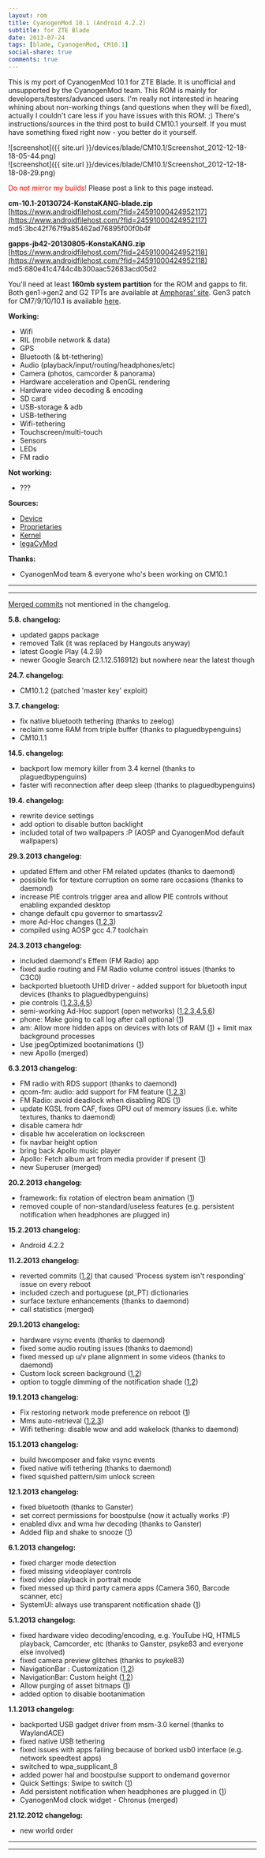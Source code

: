 ```yaml
---
layout: rom
title: CyanogenMod 10.1 (Android 4.2.2)
subtitle: for ZTE Blade
date: 2013-07-24
tags: [blade, CyanogenMod, CM10.1]
social-share: true
comments: true
---
```


This is my port of CyanogenMod 10.1 for ZTE Blade. It is unofficial and unsupported by the CyanogenMod team. This ROM is mainly for developers/testers/advanced users. I'm really not interested in hearing whining about non-working things (and questions when they will be fixed), actually I couldn't care less if you have issues with this ROM. ;) There's instructions/sources in the third post to build CM10.1 yourself. If you must have something fixed right now - you better do it yourself.

![screenshot]({{ site.url }}/devices/blade/CM10.1/Screenshot_2012-12-18-18-05-44.png)  
![screenshot]({{ site.url }}/devices/blade/CM10.1/Screenshot_2012-12-18-18-08-29.png)

<span style="color:#FF0000;">Do not mirror my builds!</span> Please post a link to this page instead.

**cm-10.1-20130724-KonstaKANG-blade.zip**  
[https://www.androidfilehost.com/?fid=24591000424952117](https://www.androidfilehost.com/?fid=24591000424952117)  
md5:3bc42f767f9a85462ad76895f00f0b4f

**gapps-jb42-20130805-KonstaKANG.zip**  
[https://www.androidfilehost.com/?fid=24591000424952118](https://www.androidfilehost.com/?fid=24591000424952118)  
md5:680e41c4744c4b300aac52683acd05d2

You'll need at least **160mb system partition** for the ROM and gapps to fit. Both gen1->gen2 and G2 TPTs are available at [Amphoras' site](http://amphoras.co.uk/index.php/downloads/blade-tpts). Gen3 patch for CM7/9/10/10.1 is available [here](https://www.androidfilehost.com/?fid=24591000424952119).

**Working:**

- Wifi
- RIL (mobile network & data)
- GPS
- Bluetooth (& bt-tethering)
- Audio (playback/input/routing/headphones/etc)
- Camera (photos, camcorder & panorama)
- Hardware acceleration and OpenGL rendering
- Hardware video decoding & encoding
- SD card
- USB-storage & adb
- USB-tethering
- Wifi-tethering
- Touchscreen/multi-touch
- Sensors
- LEDs
- FM radio

**Not working:**

- ???

**Sources:**

- [Device](https://github.com/KonstaT/android_device_zte_blade)
- [Proprietaries](https://github.com/KonstaT/proprietary_vendor_zte)
- [Kernel](https://github.com/KonstaT/zte-kernel-msm7x27)
- [legaCyMod](https://github.com/legaCyMod)

**Thanks:**

- CyanogenMod team & everyone who's been working on CM10.1

----
----

[Merged commits](https://review.cyanogenmod.org/#/q/status:merged++branch:cm-10.1+-project:%255E.*device.*+-project:%255E.*kernel.*,n,z) not mentioned in the changelog.

**5.8. changelog:**

- updated gapps package
- removed Talk (it was replaced by Hangouts anyway)
- latest Google Play (4.2.9)
- newer Google Search (2.1.12.516912) but nowhere near the latest though

**24.7. changelog:**

- CM10.1.2 (patched 'master key' exploit)

**3.7. changelog:**

- fix native bluetooth tethering (thanks to zeelog)
- reclaim some RAM from triple buffer (thanks to plaguedbypenguins)
- CM10.1.1

**14.5. changelog:**

- backport low memory killer from 3.4 kernel (thanks to plaguedbypenguins)
- faster wifi reconnection after deep sleep (thanks to plaguedbypenguins)

**19.4. changelog:**

- rewrite device settings
- add option to disable button backlight
- included total of two wallpapers :P (AOSP and CyanogenMod default wallpapers)

**29.3.2013 changelog:**

- updated Effem and other FM related updates (thanks to daemond)
- possible fix for texture corruption on some rare occasions (thanks to daemond)
- increase PIE controls trigger area and allow PIE controls without enabling expanded desktop
- change default cpu governor to smartassv2
- more Ad-Hoc changes ([1](https://review.cyanogenmod.org/#/c/34633/),[2](https://review.cyanogenmod.org/#/c/34635/),[3](https://review.cyanogenmod.org/#/c/34634/))
- compiled using AOSP gcc 4.7 toolchain

**24.3.2013 changelog:**

- included daemond's Effem (FM Radio) app
- fixed audio routing and FM Radio volume control issues (thanks to C3C0)
- backported bluetooth UHID driver - added support for bluetooth input devices (thanks to plaguedbypenguins)
- pie controls ([1](https://review.cyanogenmod.org/#/c/34028/),[2](https://review.cyanogenmod.org/#/c/34026/),[3](https://review.cyanogenmod.org/#/c/34025/),[4](https://review.cyanogenmod.org/#/c/34027/),[5](https://review.cyanogenmod.org/#/c/34162/))
- semi-working Ad-Hoc support (open networks) ([1](https://review.cyanogenmod.org/#/c/33723/),[2](https://review.cyanogenmod.org/#/c/33728/),[3](https://review.cyanogenmod.org/#/c/33727/),[4](https://review.cyanogenmod.org/#/c/33722/),[5](https://review.cyanogenmod.org/#/c/33721/),[6](https://review.cyanogenmod.org/#/c/33720/))
- phone: Make going to call log after call optional ([1](https://review.cyanogenmod.org/#/c/33321/))
- am: Allow more hidden apps on devices with lots of RAM ([1](https://review.cyanogenmod.org/34367)) + limit max background processes
- Use jpegOptimized bootanimations ([1](https://review.cyanogenmod.org/#/c/33593/))
- new Apollo (merged)

**6.3.2013 changelog:**

- FM radio with RDS support (thanks to daemond)
- qcom-fm: audio: add support for FM feature ([1](https://review.cyanogenmod.org/33295),[2](https://review.cyanogenmod.org/33296),[3](https://review.cyanogenmod.org/33297))
- FM Radio: avoid deadlock when disabling RDS ([1](https://review.cyanogenmod.org/33298))
- update KGSL from CAF, fixes GPU out of memory issues (i.e. white textures, thanks to daemond)
- disable camera hdr
- disable hw acceleration on lockscreen
- fix navbar height option
- bring back Apollo music player
- Apollo: Fetch album art from media provider if present ([1](https://review.cyanogenmod.org/#/c/32316/))
- new Superuser (merged)

**20.2.2013 changelog:**

- framework: fix rotation of electron beam animation ([1](https://review.cyanogenmod.org/#/c/32058/))
- removed couple of non-standard/useless features (e.g. persistent notification when headphones are plugged in)

**15.2.2013 changelog:**

- Android 4.2.2

**11.2.2013 changelog:**

- reverted commits ([1](https://review.cyanogenmod.org/31139),[2](https://review.cyanogenmod.org/#/c/30657/)) that caused 'Process system isn't responding' issue on every reboot
- included czech and portuguese (pt_PT) dictionaries
- surface texture enhancements (thanks to daemond)
- call statistics (merged)

**29.1.2013 changelog:**

- hardware vsync events (thanks to daemond)
- fixed some audio routing issues (thanks to daemond)
- fixed messed up u/v plane alignment in some videos (thanks to daemond)
- Custom lock screen background ([1](https://review.cyanogenmod.org/#/c/30508/),[2](https://review.cyanogenmod.org/#/c/30509/))
- option to toggle dimming of the notification shade ([1](https://review.cyanogenmod.org/#/c/31124/),[2](https://review.cyanogenmod.org/#/c/31125/))

**19.1.2013 changelog:**

- Fix restoring network mode preference on reboot ([1](https://review.cyanogenmod.org/#/c/30551/))
- Mms auto-retrieval ([1](https://review.cyanogenmod.org/#/c/29804/),[2](https://review.cyanogenmod.org/#/c/29806/),[3](https://review.cyanogenmod.org/#/c/29851/))
- Wifi tethering: disable wow and add wakelock (thanks to daemond)

**15.1.2013 changelog:**

- build hwcomposer and fake vsync events
- fixed native wifi tethering (thanks to daemond)
- fixed squished pattern/sim unlock screen

**12.1.2013 changelog:**

- fixed bluetooth (thanks to Ganster)
- set correct permissions for boostpulse (now it actually works :P)
- enabled divx and wma hw decoding (thanks to Ganster)
- Added flip and shake to snooze ([1](https://review.cyanogenmod.org/#/c/29894/))

**6.1.2013 changelog:**

- fixed charger mode detection
- fixed missing videoplayer controls
- fixed video playback in portrait mode
- fixed messed up third party camera apps (Camera 360, Barcode scanner, etc)
- SystemUI: always use transparent notification shade ([1](https://review.cyanogenmod.org/#/c/28776/))

**5.1.2013 changelog:**

- fixed hardware video decoding/encoding, e.g. YouTube HQ, HTML5 playback, Camcorder, etc (thanks to Ganster, psyke83 and everyone else involved)
- fixed camera preview glitches (thanks to psyke83)
- NavigationBar : Customization ([1](https://review.cyanogenmod.org/#/c/28173/),[2](https://review.cyanogenmod.org/#/c/28172/))
- NavigationBar: Custom height ([1](https://review.cyanogenmod.org/#/c/29636/),[2](https://review.cyanogenmod.org/#/c/29635/))
- Allow purging of asset bitmaps ([1](https://review.cyanogenmod.org/#/c/29659/))
- added option to disable bootanimation

**1.1.2013 changelog:**

- backported USB gadget driver from msm-3.0 kernel (thanks to WaylandACE)
- fixed native USB tethering
- fixed issues with apps failing because of borked usb0 interface (e.g. network speedtest apps)
- switched to wpa_supplicant_8
- added power hal and boostpulse support to ondemand governor
- Quick Settings: Swipe to switch ([1](https://review.cyanogenmod.org/#/c/29118/))
- Add persistent notification when headphones are plugged in ([1](https://review.cyanogenmod.org/#/c/29503/))
- CyanogenMod clock widget - Chronus (merged)

**21.12.2012 changelog:**

- new world order

----
----
